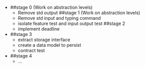 - ##stage 0 (Work on abstraction levels)
    - Remove std output 
  ##stage 1 (Work on abstraction levels)
    - Remove std input and typing command
    - isolate feature test and input output test
  ##stage 2
    - implement deadline
- ##stage 3
    -  extract storage interface
    - create a data model to persist
    - contract test
- ##stage 4
    - ...